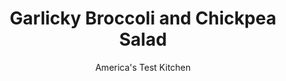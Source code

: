 ---
layout: ../../layouts/MarkdownPostLayout.astro
title: Garlicky Broccoli and Chickpea Salad
author: America's Test Kitchen
pubDate: 2023-03-15
description: "What’s the best way to add deep flavor to broccoli florets? Char them."
image_url: https://res.cloudinary.com/hksqkdlah/image/upload/ar_1:1,c_fill,dpr_2.0,f_auto,fl_lossy.progressive.strip_profile,g_faces:auto,q_auto:low,w_344/SFS_GarlickyBroccoliSalad-26_bqchog
tags: ["Side Dishes","Vegetables","Weeknight","Salads"]
calories: 2206
protein: 13
carbohydrates: 25
fats: 
fiber: 5
ingredients: ["1 ounce, Parmesan cheese, grated (1⁄2 cup)","1/2 cup, extra-virgin olive oil, divided","2 tablespoons, lemon juice","3 , garlic clove, minced","1 tablespoon, mayonnaise","1/2 teaspoon, red pepper flakes","1 (15-ounce) can, chickpeas, rinsed","1 , red onion, halved and sliced 1⁄2 inch thick","1 teaspoon, table salt, divided","1 teaspoon, pepper, divided","1 1/2 pounds, broccoli florets, cut into 2-inch pieces"]
serves: 6
time: "50 minutes"
instructions: ["Whisk Parmesan, ¼ cup oil, lemon juice, garlic, mayonnaise, and pepper flakes together in large bowl. Add chickpeas and toss to combine; set aside.","Heat 1 tablespoon oil in 12-inch nonstick skillet over medium heat until shimmering. Add onion, ¼ teaspoon salt, and ½ teaspoon pepper and cook until onion is tender and beginning to brown, 6 to 8 minutes, stirring occasionally. Transfer onion to bowl with chickpea mixture.","Heat remaining 3 tablespoons oil in now-empty skillet over medium heat until shimmering. Add broccoli, remaining ¾ teaspoon salt, and remaining ½ teaspoon pepper. Cook until broccoli is dark brown and crispy in spots, about 20 minutes, stirring every 5 minutes.","Transfer broccoli to bowl with chickpea mixture and toss to combine. Serve warm."]
nutrition: ["518 mg Potassium","230 mg Phosphorus","243 mg Calcium","2 mg Iron","55 mg Magnesium","569 mg Sodium","1 mg Zinc","25 g Fat","14 g Monounsaturated","3 g Polyunsaturated","109 mg Vitamin C","9 mg Cholesterol","5 g Saturated","5 g Fiber","120 µg Folate (food)","3 g Sugars","14 µg Vitamin K","177 g Water","25 g Carbs","120 µg Folate equivalent (total)","13 g Protein","2 mg Vitamin E","197 µg Vitamin A","367 kcal Energy","2206 calories"]
notes: "The skillet will look very full when you add the broccoli in step 3, but the broccoli will shrink as it cooks. The broccoli pieces will begin to look very dark during cooking. This is OK."
---